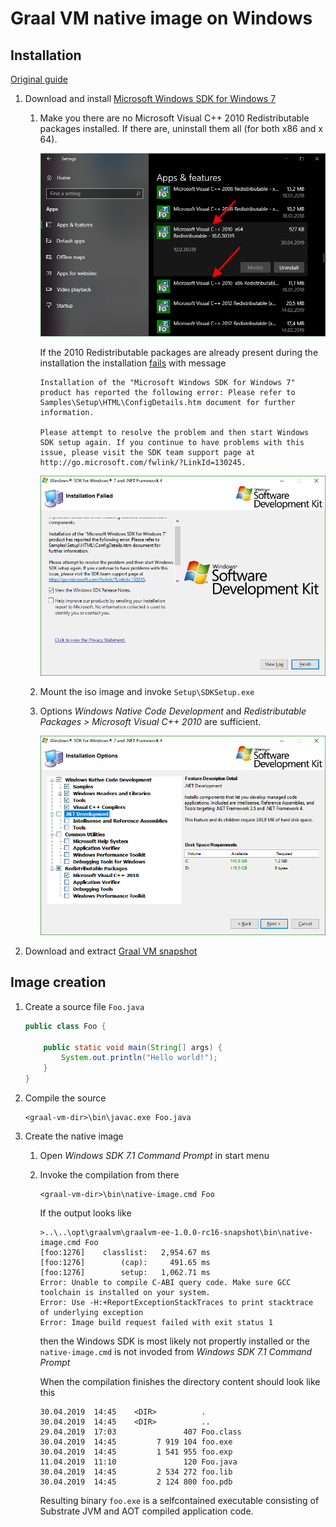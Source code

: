 # Graal VM native image on Windows

## Installation

[Original guide](https://github.com/oracle/graal/tree/master/substratevm#quick-start)

1. Download and install [Microsoft Windows SDK for Windows 7](https://www.microsoft.com/en-us/download/details.aspx?id=8442)

    1. Make you there are no Microsoft Visual C++ 2010 Redistributable packages installed. If there are, uninstall them all (for both x86 and x 64).

        ![](_images/1/microsoft-visual-cpp-2010-redistributable-uninstallation.png)

        If the 2010 Redistributable packages are already present during the installation the installation [fails](https://social.msdn.microsoft.com/Forums/sqlserver/en-US/1de7c9b4-1feb-4c98-b426-f7f02cbafa99/windows-sdk-71-on-windows-10?forum=windowssdk#4088e371-94ff-4bdc-9187-22225d00586c) with message

        ```
        Installation of the "Microsoft Windows SDK for Windows 7" product has reported the following error: Please refer to Samples\Setup\HTML\ConfigDetails.htm document for further information.

        Please attempt to resolve the problem and then start Windows SDK setup again. If you continue to have problems with this issue, please visit the SDK team support page at http://go.microsoft.com/fwlink/?LinkId=130245.
        ```

        ![](_images/1/windows-7-sdk-installation-failure.png)

    1. Mount the iso image and invoke `Setup\SDKSetup.exe`
    1. Options *Windows Native Code Development* and *Redistributable Packages > Microsoft Visual C++ 2010* are sufficient.
       
        ![](_images/1/windows-7-sdk-installation-options.png)

2. Download and extract [Graal VM snapshot]()

## Image creation

1. Create a source file `Foo.java`
   
    ```java
    public class Foo {

        public static void main(String[] args) {
            System.out.println("Hello world!");
        }
    }
    ```

2. Compile the source

    ```
    <graal-vm-dir>\bin\javac.exe Foo.java
    ```

3. Create the native image

    1. Open *Windows SDK 7.1 Command Prompt* in start menu
    2. Invoke the compilation from there

        ```
        <graal-vm-dir>\bin\native-image.cmd Foo
        ```

        If the output looks like

        ```
        >..\..\opt\graalvm\graalvm-ee-1.0.0-rc16-snapshot\bin\native-image.cmd Foo
        [foo:1276]    classlist:   2,954.67 ms
        [foo:1276]        (cap):     491.65 ms
        [foo:1276]        setup:   1,062.71 ms
        Error: Unable to compile C-ABI query code. Make sure GCC toolchain is installed on your system.
        Error: Use -H:+ReportExceptionStackTraces to print stacktrace of underlying exception
        Error: Image build request failed with exit status 1
        ```

        then the Windows SDK is most likely not propertly installed or the `native-image.cmd` is not invoded from *Windows SDK 7.1 Command Prompt*

        When the compilation finishes the directory content should look like this

        ```
        30.04.2019  14:45    <DIR>          .
        30.04.2019  14:45    <DIR>          ..
        29.04.2019  17:03               407 Foo.class
        30.04.2019  14:45         7 919 104 foo.exe
        30.04.2019  14:45         1 541 955 foo.exp
        11.04.2019  11:10               120 Foo.java
        30.04.2019  14:45         2 534 272 foo.lib
        30.04.2019  14:45         2 124 800 foo.pdb
        ```

        Resulting binary `foo.exe` is a selfcontained executable consisting of Substrate JVM and AOT compiled application code.
